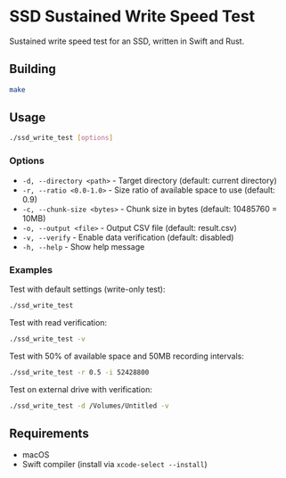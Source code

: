 # SSD Sustained Write Speed Test

Sustained write speed test for an SSD, written in Swift and Rust.

## Building

```bash
make
```

## Usage

```bash
./ssd_write_test [options]
```

### Options

- `-d, --directory <path>` - Target directory (default: current directory)
- `-r, --ratio <0.0-1.0>` - Size ratio of available space to use (default: 0.9)
- `-c, --chunk-size <bytes>` - Chunk size in bytes (default: 10485760 = 10MB)
- `-o, --output <file>` - Output CSV file (default: result.csv)
- `-v, --verify` - Enable data verification (default: disabled)
- `-h, --help` - Show help message

### Examples

Test with default settings (write-only test):
```bash
./ssd_write_test
```

Test with read verification:
```bash
./ssd_write_test -v
```

Test with 50% of available space and 50MB recording intervals:
```bash
./ssd_write_test -r 0.5 -i 52428800
```

Test on external drive with verification:
```bash
./ssd_write_test -d /Volumes/Untitled -v
```

## Requirements

- macOS
- Swift compiler (install via `xcode-select --install`)
